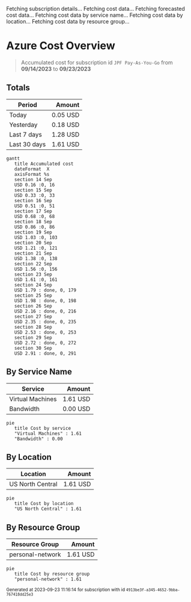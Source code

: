 Fetching subscription details...
Fetching cost data...
Fetching forecasted cost data...
Fetching cost data by service name...
Fetching cost data by location...
Fetching cost data by resource group...
# Azure Cost Overview

> Accumulated cost for subscription id `JPF Pay-As-You-Go` from **09/14/2023** to **09/23/2023**

## Totals

|Period|Amount|
|---|---:|
|Today|0.05 USD|
|Yesterday|0.18 USD|
|Last 7 days|1.28 USD|
|Last 30 days|1.61 USD|

```mermaid
gantt
   title Accumulated cost
   dateFormat  X
   axisFormat %s
   section 14 Sep
   USD 0.16 :0, 16
   section 15 Sep
   USD 0.33 :0, 33
   section 16 Sep
   USD 0.51 :0, 51
   section 17 Sep
   USD 0.68 :0, 68
   section 18 Sep
   USD 0.86 :0, 86
   section 19 Sep
   USD 1.03 :0, 103
   section 20 Sep
   USD 1.21 :0, 121
   section 21 Sep
   USD 1.38 :0, 138
   section 22 Sep
   USD 1.56 :0, 156
   section 23 Sep
   USD 1.61 :0, 161
   section 24 Sep
   USD 1.79 : done, 0, 179
   section 25 Sep
   USD 1.98 : done, 0, 198
   section 26 Sep
   USD 2.16 : done, 0, 216
   section 27 Sep
   USD 2.35 : done, 0, 235
   section 28 Sep
   USD 2.53 : done, 0, 253
   section 29 Sep
   USD 2.72 : done, 0, 272
   section 30 Sep
   USD 2.91 : done, 0, 291
```

## By Service Name

|Service|Amount|
|---|---:|
|Virtual Machines|1.61 USD|
|Bandwidth|0.00 USD|

```mermaid
pie
   title Cost by service
   "Virtual Machines" : 1.61
   "Bandwidth" : 0.00
```

## By Location

|Location|Amount|
|---|---:|
|US North Central|1.61 USD|

```mermaid
pie
   title Cost by location
   "US North Central" : 1.61
```

## By Resource Group

|Resource Group|Amount|
|---|---:|
|personal-network|1.61 USD|

```mermaid
pie
   title Cost by resource group
   "personal-network" : 1.61
```

<sup>Generated at 2023-09-23 11:16:14 for subscription with id `4913be3f-a345-4652-9bba-767418dd25e3`</sup>
